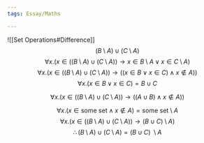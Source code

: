 ```yaml
---
tags: Essay/Maths

---
```

![[Set Operations#Difference]]
$$
(B \setminus A) \cup (C \setminus A)
$$
$$\forall x. (x \in ((B \setminus A) \cup (C \setminus A)) \rightarrow x \in B \setminus A \lor x \in C \setminus A)$$
$$
\forall x. (x \in ((B \setminus A) \cup (C \setminus A)) \rightarrow ((x \in B \lor x \in C) \land x \notin A))
$$
$$\forall x. (x \in B \lor x \in C) = B \cup C$$

$$\forall x. (x \in ((B \setminus A) \cup (C \setminus A)) \rightarrow ((A \cup B) \land x \notin A))$$

$$\forall x. (x \in \textrm{some set} \land x \notin A) = \textrm{some set} \setminus A$$
$$
\forall x. (x \in ((B \setminus A) \cup (C \setminus A)) \rightarrow (B \cup C) \setminus A)
$$
$$
\therefore (B \setminus A) \cup (C \setminus A) = (B \cup C) \ \setminus A
$$
